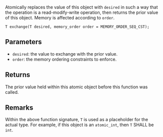 Atomically replaces the value of this object with `desired` in such a way that the operation is a read-modify-write operation, then returns the prior value of this object. Memory is affected according to `order`.

```nvgt
T exchange(T desired, memory_order order = MEMORY_ORDER_SEQ_CST);
```

## Parameters

* `desired`: the value to exchange with the prior value.
* `order`: the memory ordering constraints to enforce.

## Returns

The prior value held within this atomic object before this function was called.

## Remarks

Within the above function signature, `T` is used as a placeholder for the actual type. For example, if this object is an `atomic_int`, then `T` SHALL be `int`.
